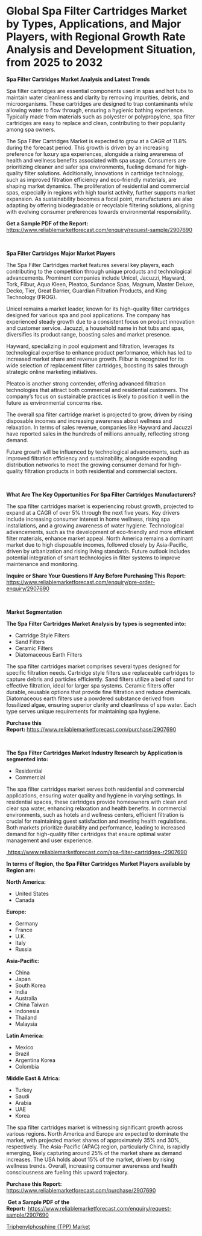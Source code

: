 <p><h1>Global Spa Filter Cartridges Market by Types, Applications, and Major Players, with Regional Growth Rate Analysis and Development Situation, from 2025 to 2032</h1></p><p><strong>Spa Filter Cartridges Market Analysis and Latest Trends</strong></p>
<p><p>Spa filter cartridges are essential components used in spas and hot tubs to maintain water cleanliness and clarity by removing impurities, debris, and microorganisms. These cartridges are designed to trap contaminants while allowing water to flow through, ensuring a hygienic bathing experience. Typically made from materials such as polyester or polypropylene, spa filter cartridges are easy to replace and clean, contributing to their popularity among spa owners.</p><p>The Spa Filter Cartridges Market is expected to grow at a CAGR of 11.8% during the forecast period. This growth is driven by an increasing preference for luxury spa experiences, alongside a rising awareness of health and wellness benefits associated with spa usage. Consumers are prioritizing cleaner and safer spa environments, fueling demand for high-quality filter solutions. Additionally, innovations in cartridge technology, such as improved filtration efficiency and eco-friendly materials, are shaping market dynamics. The proliferation of residential and commercial spas, especially in regions with high tourist activity, further supports market expansion. As sustainability becomes a focal point, manufacturers are also adapting by offering biodegradable or recyclable filtering solutions, aligning with evolving consumer preferences towards environmental responsibility.</p></p>
<p><strong>Get a Sample PDF of the Report:&nbsp;</strong> <a href="https://www.reliablemarketforecast.com/enquiry/request-sample/2907690?utm_campaign=2397&utm_medium=2&utm_source=Github&utm_content=ia&utm_term=12032025&utm_id=spa-filter-cartridges">https://www.reliablemarketforecast.com/enquiry/request-sample/2907690</a></p>
<p>&nbsp;</p>
<p><strong>Spa Filter Cartridges Major Market Players</strong></p>
<p><p>The Spa Filter Cartridges market features several key players, each contributing to the competition through unique products and technological advancements. Prominent companies include Unicel, Jacuzzi, Hayward, Tork, Filbur, Aqua Kleen, Pleatco, Sundance Spas, Magnum, Master Deluxe, Decko, Tier, Great Barrier, Guardian Filtration Products, and King Technology (FROG).</p><p>Unicel remains a market leader, known for its high-quality filter cartridges designed for various spa and pool applications. The company has experienced steady growth due to a consistent focus on product innovation and customer service. Jacuzzi, a household name in hot tubs and spas, diversifies its product range, boosting sales and market presence.</p><p>Hayward, specializing in pool equipment and filtration, leverages its technological expertise to enhance product performance, which has led to increased market share and revenue growth. Filbur is recognized for its wide selection of replacement filter cartridges, boosting its sales through strategic online marketing initiatives.</p><p>Pleatco is another strong contender, offering advanced filtration technologies that attract both commercial and residential customers. The company’s focus on sustainable practices is likely to position it well in the future as environmental concerns rise.</p><p>The overall spa filter cartridge market is projected to grow, driven by rising disposable incomes and increasing awareness about wellness and relaxation. In terms of sales revenue, companies like Hayward and Jacuzzi have reported sales in the hundreds of millions annually, reflecting strong demand.</p><p>Future growth will be influenced by technological advancements, such as improved filtration efficiency and sustainability, alongside expanding distribution networks to meet the growing consumer demand for high-quality filtration products in both residential and commercial sectors.</p></p>
<p>&nbsp;</p>
<p><strong>What Are The Key Opportunities For Spa Filter Cartridges Manufacturers?</strong></p>
<p><p>The spa filter cartridges market is experiencing robust growth, projected to expand at a CAGR of over 5% through the next five years. Key drivers include increasing consumer interest in home wellness, rising spa installations, and a growing awareness of water hygiene. Technological advancements, such as the development of eco-friendly and more efficient filter materials, enhance market appeal. North America remains a dominant market due to high disposable incomes, followed closely by Asia-Pacific, driven by urbanization and rising living standards. Future outlook includes potential integration of smart technologies in filter systems to improve maintenance and monitoring.</p></p>
<p><strong>Inquire or Share Your Questions If Any Before Purchasing This Report:</strong> <a href="https://www.reliablemarketforecast.com/enquiry/pre-order-enquiry/2907690?utm_campaign=2397&utm_medium=2&utm_source=Github&utm_content=ia&utm_term=12032025&utm_id=spa-filter-cartridges">https://www.reliablemarketforecast.com/enquiry/pre-order-enquiry/2907690</a></p>
<p>&nbsp;</p>
<p><strong>Market Segmentation</strong></p>
<p><strong>The Spa Filter Cartridges Market Analysis by types is segmented into:</strong></p>
<p><ul><li>Cartridge Style Filters</li><li>Sand Filters</li><li>Ceramic Filters</li><li>Diatomaceous Earth Filters</li></ul></p>
<p><p>The spa filter cartridges market comprises several types designed for specific filtration needs. Cartridge style filters use replaceable cartridges to capture debris and particles efficiently. Sand filters utilize a bed of sand for effective filtration, ideal for larger spa systems. Ceramic filters offer durable, reusable options that provide fine filtration and reduce chemicals. Diatomaceous earth filters use a powdered substance derived from fossilized algae, ensuring superior clarity and cleanliness of spa water. Each type serves unique requirements for maintaining spa hygiene.</p></p>
<p><strong>Purchase this Report:&nbsp;</strong><a href="https://www.reliablemarketforecast.com/purchase/2907690?utm_campaign=2397&utm_medium=2&utm_source=Github&utm_content=ia&utm_term=12032025&utm_id=spa-filter-cartridges">https://www.reliablemarketforecast.com/purchase/2907690</a></p>
<p>&nbsp;</p>
<p><strong>The Spa Filter Cartridges Market Industry Research by Application is segmented into:</strong></p>
<p><ul><li>Residential</li><li>Commercial</li></ul></p>
<p><p>The spa filter cartridges market serves both residential and commercial applications, ensuring water quality and hygiene in varying settings. In residential spaces, these cartridges provide homeowners with clean and clear spa water, enhancing relaxation and health benefits. In commercial environments, such as hotels and wellness centers, efficient filtration is crucial for maintaining guest satisfaction and meeting health regulations. Both markets prioritize durability and performance, leading to increased demand for high-quality filter cartridges that ensure optimal water management and user experience.</p></p>
<p><a href="https://www.reliablemarketforecast.com/spa-filter-cartridges-r2907690?utm_campaign=2397&utm_medium=2&utm_source=Github&utm_content=ia&utm_term=12032025&utm_id=spa-filter-cartridges">&nbsp;https://www.reliablemarketforecast.com/spa-filter-cartridges-r2907690</a></p>
<p><strong>In terms of Region, the Spa Filter Cartridges Market Players available by Region are:</strong></p>
<p>
    <p> <strong> North America: </strong>
        <ul>
            <li>United States</li>
            <li>Canada</li>
        </ul>
        </p> 
    <p> <strong> Europe: </strong>
        <ul>
            <li>Germany</li>
            <li>France</li>
            <li>U.K.</li>
            <li>Italy</li>
            <li>Russia</li>
        </ul>
        </p> 
    <p> <strong> Asia-Pacific: </strong>
        <ul>
            <li>China</li>
            <li>Japan</li>
            <li>South Korea</li>
            <li>India</li>
            <li>Australia</li>
            <li>China Taiwan</li>
            <li>Indonesia</li>
            <li>Thailand</li>
            <li>Malaysia</li>
        </ul>
        </p> 
    <p> <strong> Latin America: </strong>
        <ul>
            <li>Mexico</li>
            <li>Brazil</li>
            <li>Argentina Korea</li>
            <li>Colombia</li>
        </ul>
        </p> 
    <p> <strong> Middle East & Africa: </strong>
        <ul>
            <li>Turkey</li>
            <li>Saudi</li>
            <li>Arabia</li>
            <li>UAE</li>
            <li>Korea</li>
        </ul>
    </p>
    </p>
<p><p>The spa filter cartridges market is witnessing significant growth across various regions. North America and Europe are expected to dominate the market, with projected market shares of approximately 35% and 30%, respectively. The Asia-Pacific (APAC) region, particularly China, is rapidly emerging, likely capturing around 25% of the market share as demand increases. The USA holds about 15% of the market, driven by rising wellness trends. Overall, increasing consumer awareness and health consciousness are fueling this upward trajectory.</p></p>
<p><strong>Purchase this Report: </strong><a href="https://www.reliablemarketforecast.com/purchase/2907690?utm_campaign=2397&utm_medium=2&utm_source=Github&utm_content=ia&utm_term=12032025&utm_id=spa-filter-cartridges">https://www.reliablemarketforecast.com/purchase/2907690</a></p>
<p>&nbsp;<strong>Get a Sample PDF of the Report:&nbsp;&nbsp;</strong><a href="https://www.reliablemarketforecast.com/enquiry/request-sample/2907690?utm_campaign=2397&utm_medium=2&utm_source=Github&utm_content=ia&utm_term=12032025&utm_id=spa-filter-cartridges">https://www.reliablemarketforecast.com/enquiry/request-sample/2907690</a></p>
<p><strong></strong></p>
<p><p><a href="https://github.com/chungwimbu4/Market-Research-Report-List-1/blob/main/triphenylphosphine-tpp-market.md?utm_campaign=2397&utm_medium=2&utm_source=Github&utm_content=ia&utm_term=12032025&utm_id=spa-filter-cartridges">Triphenylphosphine (TPP) Market</a></p></p>